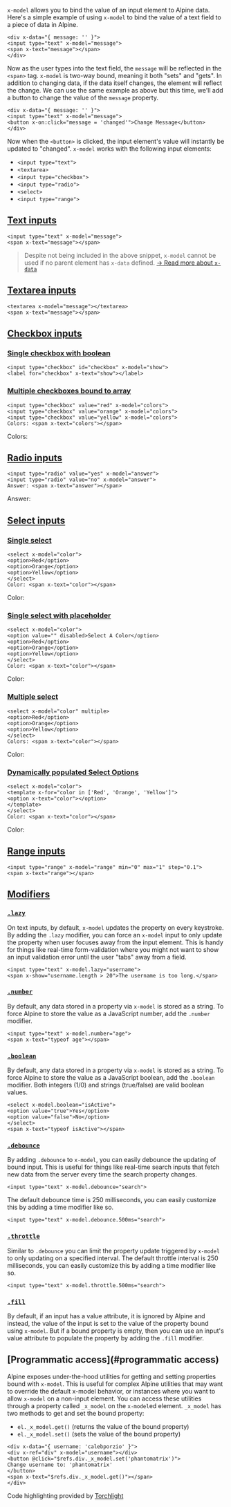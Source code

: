 `x-model` allows you to bind the value of an input element to Alpine data.
Here's a simple example of using `x-model` to bind the value of a text field to a piece of data in Alpine.
```
<div x-data="{ message: '' }">
<input type="text" x-model="message">
<span x-text="message"></span>
</div>
```
Now as the user types into the text field, the `message` will be reflected in the `<span>` tag.
`x-model` is two-way bound, meaning it both "sets" and "gets". In addition to changing data, if the data itself changes, the element will reflect the change.
We can use the same example as above but this time, we'll add a button to change the value of the `message` property.
```
<div x-data="{ message: '' }">
<input type="text" x-model="message">
<button x-on:click="message = 'changed'">Change Message</button>
</div>
```
Now when the `<button>` is clicked, the input element's value will instantly be updated to "changed".
`x-model` works with the following input elements:

-   `<input type="text">`
-   `<textarea>`
-   `<input type="checkbox">`
-   `<input type="radio">`
-   `<select>`
-   `<input type="range">`


## [Text inputs](#text-inputs)


```
<input type="text" x-model="message">
<span x-text="message"></span>
```

> Despite not being included in the above snippet, `x-model` cannot be used if no parent element has `x-data` defined. [→ Read more about `x-data`](https://alpinejs.dev/directives/data)


## [Textarea inputs](#textarea-inputs)


```
<textarea x-model="message"></textarea>
<span x-text="message"></span>
```


## [Checkbox inputs](#checkbox-inputs)



### [Single checkbox with boolean](#single-checkbox-with-boolean)


```
<input type="checkbox" id="checkbox" x-model="show">
<label for="checkbox" x-text="show"></label>
```


### [Multiple checkboxes bound to array](#multiple-checkboxes-bound-to-array)


```
<input type="checkbox" value="red" x-model="colors">
<input type="checkbox" value="orange" x-model="colors">
<input type="checkbox" value="yellow" x-model="colors">
Colors: <span x-text="colors"></span>
```

Colors:


## [Radio inputs](#radio-inputs)


```
<input type="radio" value="yes" x-model="answer">
<input type="radio" value="no" x-model="answer">
Answer: <span x-text="answer"></span>
```

Answer:


## [Select inputs](#select-inputs)



### [Single select](#single-select)


```
<select x-model="color">
<option>Red</option>
<option>Orange</option>
<option>Yellow</option>
</select>
Color: <span x-text="color"></span>
```

Color:


### [Single select with placeholder](#single-select-with-placeholder)


```
<select x-model="color">
<option value="" disabled>Select A Color</option>
<option>Red</option>
<option>Orange</option>
<option>Yellow</option>
</select>
Color: <span x-text="color"></span>
```

Color:


### [Multiple select](#multiple-select)


```
<select x-model="color" multiple>
<option>Red</option>
<option>Orange</option>
<option>Yellow</option>
</select>
Colors: <span x-text="color"></span>
```

Color:


### [Dynamically populated Select Options](#dynamically-populated-select-options)


```
<select x-model="color">
<template x-for="color in ['Red', 'Orange', 'Yellow']">
<option x-text="color"></option>
</template>
</select>
Color: <span x-text="color"></span>
```

Color:


## [Range inputs](#range-inputs)


```
<input type="range" x-model="range" min="0" max="1" step="0.1">
<span x-text="range"></span>
```


## [Modifiers](#modifiers)



### [`.lazy`](#lazy)


On text inputs, by default, `x-model` updates the property on every keystroke. By adding the `.lazy` modifier, you can force an `x-model` input to only update the property when user focuses away from the input element.
This is handy for things like real-time form-validation where you might not want to show an input validation error until the user "tabs" away from a field.
```
<input type="text" x-model.lazy="username">
<span x-show="username.length > 20">The username is too long.</span>
```


### [`.number`](#number)


By default, any data stored in a property via `x-model` is stored as a string. To force Alpine to store the value as a JavaScript number, add the `.number` modifier.
```
<input type="text" x-model.number="age">
<span x-text="typeof age"></span>
```


### [`.boolean`](#boolean)


By default, any data stored in a property via `x-model` is stored as a string. To force Alpine to store the value as a JavaScript boolean, add the `.boolean` modifier. Both integers (1/0) and strings (true/false) are valid boolean values.
```
<select x-model.boolean="isActive">
<option value="true">Yes</option>
<option value="false">No</option>
</select>
<span x-text="typeof isActive"></span>
```


### [`.debounce`](#debounce)


By adding `.debounce` to `x-model`, you can easily debounce the updating of bound input.
This is useful for things like real-time search inputs that fetch new data from the server every time the search property changes.
```
<input type="text" x-model.debounce="search">
```
The default debounce time is 250 milliseconds, you can easily customize this by adding a time modifier like so.
```
<input type="text" x-model.debounce.500ms="search">
```


### [`.throttle`](#throttle)


Similar to `.debounce` you can limit the property update triggered by `x-model` to only updating on a specified interval.
The default throttle interval is 250 milliseconds, you can easily customize this by adding a time modifier like so.
```
<input type="text" x-model.throttle.500ms="search">
```


### [`.fill`](#fill)


By default, if an input has a value attribute, it is ignored by Alpine and instead, the value of the input is set to the value of the property bound using `x-model`.
But if a bound property is empty, then you can use an input's value attribute to populate the property by adding the `.fill` modifier.


## [Programmatic access](#programmatic access)


Alpine exposes under-the-hood utilities for getting and setting properties bound with `x-model`. This is useful for complex Alpine utilities that may want to override the default x-model behavior, or instances where you want to allow `x-model` on a non-input element.
You can access these utilities through a property called `_x_model` on the `x-model`ed element. `_x_model` has two methods to get and set the bound property:

-   `el._x_model.get()` (returns the value of the bound property)
-   `el._x_model.set()` (sets the value of the bound property)

```
<div x-data="{ username: 'calebporzio' }">
<div x-ref="div" x-model="username"></div>
<button @click="$refs.div._x_model.set('phantomatrix')">
Change username to: 'phantomatrix'
</button>
<span x-text="$refs.div._x_model.get()"></span>
</div>
```
Code highlighting provided by [Torchlight](https://torchlight.dev/)